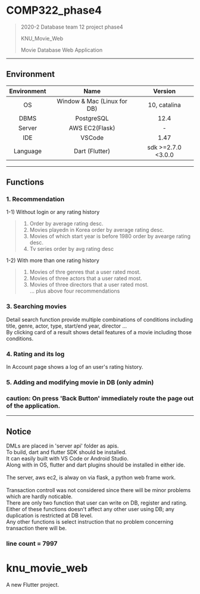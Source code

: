 # COMP322_phase4

> 2020-2 Database team 12 project phase4
>
> KNU_Movie_Web
>
> Movie Database Web Application

---

## Environment

Environment| Name | Version 
:---: | :---: | :---: 
OS | Window & Mac (Linux for DB) | 10, catalina
DBMS | PostgreSQL | 12.4  
Server | AWS EC2(Flask) | -  
IDE | VSCode | 1.47
Language| Dart (Flutter) | sdk >=2.7.0 <3.0.0

---

## Functions


 ### 1. Recommendation<br/>
 1-1) Without login or any rating history
> 1. Order by average rating desc.
> 2. Movies playedn in Korea order by average rating desc.
> 3. Movies of which start year is before 1980 order by avearge rating desc.
> 4. Tv series order by avg rating desc

 1-2) With more than one rating history
> 1. Movies of thre genres that a user rated most.
> 2. Movies of three actors that a user rated most.
> 3. Movies of three directors that a user rated most.<br/>
> ... plus above four recommendations


 ### 3. Searching movies
 Detail search function provide multiple combinations of conditions including title, genre, actor, type, start/end year, director ... </br>
 By clicking card of a result shows detail features of a movie including those conditions.

 ### 4. Rating and its log
In Account page shows a log of an user's rating history.

 ### 5. Adding and modifying movie in DB (only admin)
 
 ### caution: On press 'Back Button' immediately route the page out of the application.



---

## Notice

  DMLs are placed in 'server api' folder as apis.<br/>
  To build, dart and flutter SDK should be installed.<br/>
  It can easily built with VS Code or Android Studio.<br/>
  Along with in OS, flutter and dart plugins should be installed in either ide.<br/>
  <br/>
  The server, aws ec2, is alway on via flask, a python web frame work.<br/>
  <br/>
  Transaction controll was not considered since there will be minor problems which are hardly noticable.<br/>
  There are only two function that user can write on DB, register and rating.<br/>
  Either of these functions doesn't affect any other user using DB; any duplication is restricted at DB level.<br/>
  Any other functions is select instruction that no problem concerning transaction there will be.<br/>
  
  ### line count = 7997
  
 

# knu_movie_web

A new Flutter project.
